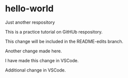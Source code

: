 # hello-world
Just another respository 

This is a practice tutorial on GitHUb respository. 

This change will be included in the README-edits branch. 

Another change made here.


I have made this change in VSCode. 


Additional change in VSCode. 